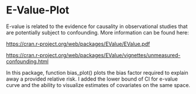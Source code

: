 # E-Value-Plot

E-value is related to the evidence for causality in observational studies that are potentially subject to confounding. More information can be found here:

https://cran.r-project.org/web/packages/EValue/EValue.pdf

https://cran.r-project.org/web/packages/EValue/vignettes/unmeasured-confounding.html

In this package, function bias_plot() plots the bias factor required to explain away a provided relative risk. I added the lower bound of CI for e-value curve and the ability to visualize estimates of covariates on the same space.

